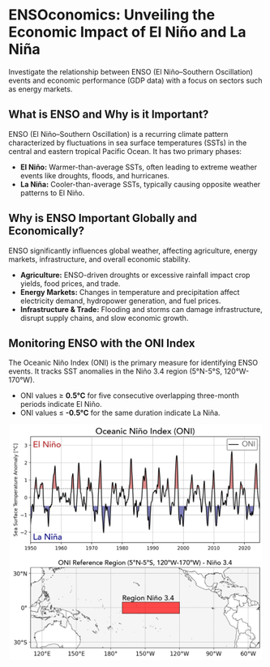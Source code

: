 # ENSOconomics: Unveiling the Economic Impact of El Niño and La Niña
Investigate the relationship between ENSO (El Niño–Southern Oscillation) events and economic performance (GDP data) with a focus on sectors such as energy markets.


## What is ENSO and Why is it Important?
ENSO (El Niño–Southern Oscillation) is a recurring climate pattern characterized by fluctuations in sea surface temperatures (SSTs) in the central and eastern tropical Pacific Ocean. It has two primary phases:

* **El Niño:** Warmer-than-average SSTs, often leading to extreme weather events like droughts, floods, and hurricanes.
* **La Niña:** Cooler-than-average SSTs, typically causing opposite weather patterns to El Niño.

## Why is ENSO Important Globally and Economically?
ENSO significantly influences global weather, affecting agriculture, energy markets, infrastructure, and overall economic stability.

- **Agriculture:** ENSO-driven droughts or excessive rainfall impact crop yields, food prices, and trade.
- **Energy Markets:** Changes in temperature and precipitation affect electricity demand, hydropower generation, and fuel prices.
- **Infrastructure & Trade:** Flooding and storms can damage infrastructure, disrupt supply chains, and slow economic growth.

## Monitoring ENSO with the ONI Index
The Oceanic Niño Index (ONI) is the primary measure for identifying ENSO events. It tracks SST anomalies in the Niño 3.4 region (5°N-5°S, 120°W-170°W).

- ONI values ≥ **0.5°C** for five consecutive overlapping three-month periods indicate El Niño.
- ONI values ≤ **-0.5°C** for the same duration indicate La Niña.


<p align="center">
    <img src="figures/oni_index.png" width="500px">
</p>